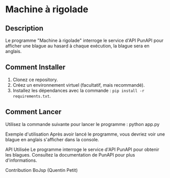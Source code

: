 # Machine à rigolade

## Description
Le programme "Machine à rigolade" interroge le service d'API PunAPI pour afficher une blague au hasard à chaque exécution, la blague sera en anglais.

## Comment Installer
1. Clonez ce repository.
2. Créez un environnement virtuel (facultatif, mais recommandé).
3. Installez les dépendances avec la commande : `pip install -r requirements.txt`.

## Comment Lancer
Utilisez la commande suivante pour lancer le programme :
python app.py

Exemple d'utilisation
Après avoir lancé le programme, vous devriez voir une blague en anglais s'afficher dans la console.

API Utilisée
Le programme interroge le service d'API PunAPI pour obtenir les blagues. Consultez la documentation de PunAPI pour plus d'informations.

Contribution
BoJsp (Quentin Petit)
